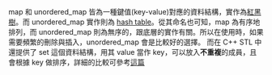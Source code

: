 map 和 unordered_map 皆為一種鍵值(key-value)對應的資料結構，實作為[紅黑樹](https://github.com/JrPhy/DS-AL/blob/master/List_and_Tree/RBTree-%E7%B4%85%E9%BB%91%E6%A8%B9.md)。而 unordered_map 實作則為 [hash table](https://github.com/JrPhy/DS-AL/blob/master/Hash_and_Hash_table.md)。從其命名也可知，map 為有序地排列，而 unordered_map 則為無序的，跟底層的實作有關。所以在使用時，如果需要頻繁的刪除與插入，unordered_map 會是比較好的選擇。
而在 C++ STL 中還提供了 set 這個資料結構，用其 value 當作 key，可以放入**不重複**的成員，且會根據 key 做排序，詳細的比較可參考[這篇](https://www.cnblogs.com/summer-vv/p/15794174.html)
